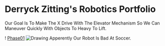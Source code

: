 # Derryck Zitting's Robotics Portfolio

Our Goal Is To Make The X Drive With The Elevator Mechanism So We Can Maneuver Quickly With Objects To Heavy To Lift.

! [Phase01](https://github.com/B-Taker/PBT/blob/main/images/Plan01.jpeg?raw=true)
![Drawing](https://github.com/AxolFan2019/Robotics/assets/142758406/01d19007-d313-403e-bdc3-ce38e80b14b5)
Apperently Our Robot Is Bad At Soccer.
